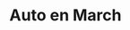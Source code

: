---
title: "Auto en March"
url: /ciudad-de-puerto-padre/auto-en-march/
shop: piezas de automóviles
---